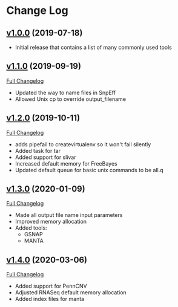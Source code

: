 # Change Log

## [v1.0.0](https://github.com/chopdgd/bfx-tools-wdl/tree/v1.0.0) (2019-07-18)

- Initial release that contains a list of many commonly used tools

## [v1.1.0](https://github.com/chopdgd/bfx-tools-wdl/tree/v1.1.0) (2019-09-19)

[Full Changelog](https://github.com/chopdgd/bfx-tools-wdl/compare/v1.0.0...v1.1.0)


- Updated the way to name files in SnpEff
- Allowed Unix cp to override output_filename

## [v1.2.0](https://github.com/chopdgd/bfx-tools-wdl/tree/v1.2.0) (2019-10-11)

[Full Changelog](https://github.com/chopdgd/bfx-tools-wdl/compare/v1.1.0...v1.2.0)

- adds pipefail to createvirtualenv so it won't fail silently
- Added task for tar
- Added support for slivar
- Increased default memory for FreeBayes
- Updated default queue for basic unix commands to be all.q

## [v1.3.0](https://github.com/chopdgd/bfx-tools-wdl/tree/v1.3.0) (2020-01-09)

[Full Changelog](https://github.com/chopdgd/bfx-tools-wdl/compare/v1.2.0...v1.3.0)

- Made all output file name input parameters
- Improved memory allocation
- Added tools:
  * GSNAP
  * MANTA

## [v1.4.0](https://github.com/chopdgd/bfx-tools-wdl/tree/v1.4.0) (2020-03-06)

[Full Changelog](https://github.com/chopdgd/bfx-tools-wdl/compare/v1.3.0...v1.4.0)

- Added support for PennCNV
- Adjusted RNASeq default memory allocation
- Added index files for manta

